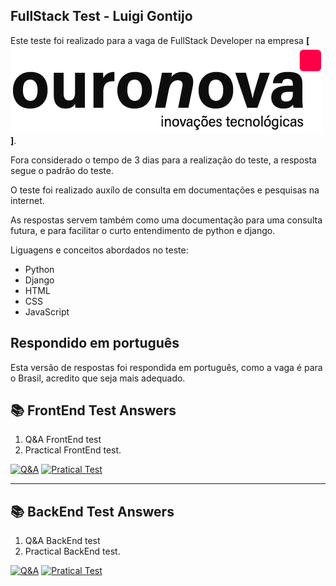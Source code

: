 ## FullStack Test - Luigi Gontijo

Este teste foi realizado para a vaga de FullStack Developer na empresa [**[![Alt text](image.png)]**](https://ouronova.com/empresa/).

Fora considerado o tempo de 3 dias para a realização do teste, a resposta segue o padrão do teste.

O teste foi realizado auxílo de consulta em documentações e pesquisas na internet.

As respostas servem também como uma documentação para uma consulta futura, e para facilitar o curto entendimento de python e django.

Liguagens e conceitos abordados no teste:

- Python
- Django
- HTML
- CSS
- JavaScript

## Respondido em português

Esta versão de respostas foi respondida em português, como a vaga é para o Brasil, acredito que seja mais adequado.

## 📚 FrontEnd Test Answers

1. Q&A FrontEnd test
2. Practical FrontEnd test.

[![Q&A](https://img.shields.io/badge/Q&A%20-%23323330.svg?&style=for-the-badge&logo=perfil&logoColor=black&color=FFB800)](https://github.com/gontijol/fullStackTest/blob/main/frontendQ%26A.md)
[![Pratical Test](https://img.shields.io/badge/Pratical_Test%20-%23323330.svg?&style=for-the-badge&logo=repositório&logoColor=black&color=8000FF)](https://github.com/gontijol/FrontEndTest/blob/luigi/desafioFrontEnd/praticalTest.md)

---

## 📚 BackEnd Test Answers

1. Q&A BackEnd test
2. Practical BackEnd test.

[![Q&A](https://img.shields.io/badge/Q&A%20-%23323330.svg?&style=for-the-badge&logo=perfil&logoColor=black&color=FFB800)](https://github.com/gontijol/fullStackTest/blob/main/backendQ%26A.md)
[![Pratical Test](https://img.shields.io/badge/Pratical_Test%20-%23323330.svg?&style=for-the-badge&logo=repositório&logoColor=black&color=8000FF)](https://github.com/gontijol/fullStackTest/blob/main/backendQ%26A.md)
